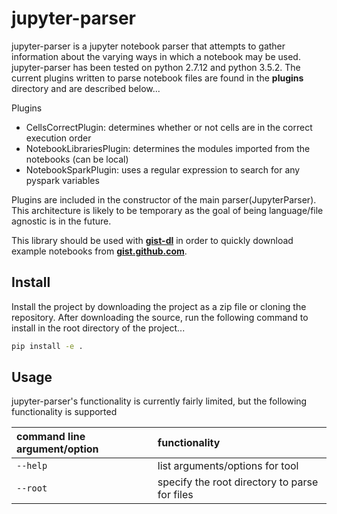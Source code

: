 # jupyter-parser

jupyter-parser is a jupyter notebook parser that attempts to gather information
about the varying ways in which a notebook may be used. jupyter-parser has been tested on
python 2.7.12 and python 3.5.2. The current plugins written
to parse notebook files are found in the **plugins** directory and are described
below...

Plugins
- CellsCorrectPlugin: determines whether or not cells are in the correct execution order
- NotebookLibrariesPlugin: determines the modules imported from the notebooks (can be local)
- NotebookSparkPlugin: uses a regular expression to search for any pyspark variables

Plugins are included in the constructor of the main parser(JupyterParser).
This architecture is likely to be temporary as the goal of being language/file
agnostic is in the future.

This library should be used with **[gist-dl](https://github.com/cameres/gist-dl)** in order to quickly download example notebooks from **[gist.github.com](http://gist.github.com)**.

## Install
Install the project by downloading the project as a zip file or cloning the repository. After downloading the source, run the following command to install in the root directory of the project...

```bash
pip install -e .
```

## Usage
jupyter-parser's functionality is currently fairly limited, but the following functionality is supported

| command line argument/option | functionality |
| :------------- | :------------- |
| `--help` | list arguments/options for tool |
| `--root` | specify the root directory to parse for files  |
